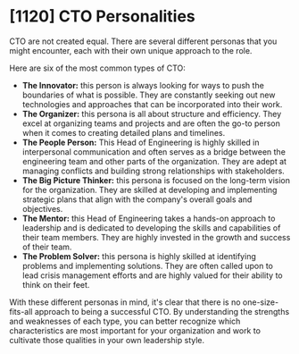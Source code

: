 # [1120] CTO Personalities

CTO are not created equal. There are several different personas that you might encounter, each with their own unique approach to the role.

Here are six of the most common types of CTO:

- **The Innovator:** this person is always looking for ways to push the boundaries of what is possible. They are constantly seeking out new technologies and approaches that can be incorporated into their work.
- **The Organizer:** this persona is all about structure and efficiency. They excel at organizing teams and projects and are often the go-to person when it comes to creating detailed plans and timelines.
- **The People Person:** This Head of Engineering is highly skilled in interpersonal communication and often serves as a bridge between the engineering team and other parts of the organization. They are adept at managing conflicts and building strong relationships with stakeholders.
- **The Big Picture Thinker:** this persona is focused on the long-term vision for the organization. They are skilled at developing and implementing strategic plans that align with the company's overall goals and objectives.
- **The Mentor:** this Head of Engineering takes a hands-on approach to leadership and is dedicated to developing the skills and capabilities of their team members. They are highly invested in the growth and success of their team.
- **The Problem Solver:** this persona is highly skilled at identifying problems and implementing solutions. They are often called upon to lead crisis management efforts and are highly valued for their ability to think on their feet.

With these different personas in mind, it's clear that there is no one-size-fits-all approach to being a successful CTO. By understanding the strengths and weaknesses of each type, you can better recognize which characteristics are most important for your organization and work to cultivate those qualities in your own leadership style.

